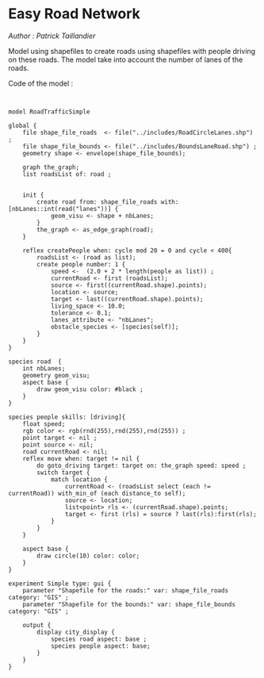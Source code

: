 [//]: # (keyword|operator_with_min_of)
[//]: # (keyword|operator_select)
[//]: # (keyword|statement_switch)
[//]: # (keyword|statement_match)
[//]: # (keyword|skill_driving)
[//]: # (keyword|type_species)
[//]: # (keyword|concept_shapefile)
[//]: # (keyword|concept_graph)
[//]: # (keyword|concept_agent_movement)
[//]: # (keyword|concept_skill)
[//]: # (keyword|concept_transport)
# Easy Road Network 


_Author : Patrick Taillandier_

Model using shapefiles to create roads using shapefiles with people driving on these roads. The model take into account  the number of lanes of the roads.


Code of the model : 

```
  
 
model RoadTrafficSimple 
  
global {  
	file shape_file_roads  <- file("../includes/RoadCircleLanes.shp") ;
	file shape_file_bounds <- file("../includes/BoundsLaneRoad.shp") ;
	geometry shape <- envelope(shape_file_bounds);
	
	graph the_graph;  
	list roadsList of: road ; 
		
	
	init {  
		create road from: shape_file_roads with: [nbLanes::int(read("lanes"))] {
			geom_visu <- shape + nbLanes;
		}
		the_graph <- as_edge_graph(road);
	}   
	
	reflex createPeople when: cycle mod 20 = 0 and cycle < 400{
		roadsList <- (road as list);  
		create people number: 1 { 
			speed <-  (2.0 + 2 * length(people as list)) ;
			currentRoad <- first (roadsList);
			source <- first((currentRoad.shape).points);
			location <- source; 
			target <- last((currentRoad.shape).points);
			living_space <- 10.0;
			tolerance <- 0.1;
			lanes_attribute <- "nbLanes";
			obstacle_species <- [species(self)]; 
		}  
	}   
} 
	
species road  { 
	int nbLanes; 
	geometry geom_visu;
	aspect base {    
		draw geom_visu color: #black ;
	} 
}

species people skills: [driving]{ 
	float speed; 
	rgb color <- rgb(rnd(255),rnd(255),rnd(255)) ; 
	point target <- nil ; 
	point source <- nil;
	road currentRoad <- nil;
	reflex move when: target != nil {
		do goto_driving target: target on: the_graph speed: speed ; 
		switch target { 
			match location {
				currentRoad <- (roadsList select (each != currentRoad)) with_min_of (each distance_to self);
				source <- location;
				list<point> rls <- (currentRoad.shape).points;
				target <- first (rls) = source ? last(rls):first(rls);
			}
		}
	}
		
	aspect base {
		draw circle(10) color: color;
	}
}

experiment Simple type: gui {
	parameter "Shapefile for the roads:" var: shape_file_roads category: "GIS" ;
	parameter "Shapefile for the bounds:" var: shape_file_bounds category: "GIS" ;
	
	output {
		display city_display {
			species road aspect: base ;
			species people aspect: base;
		}
	}
}




```
